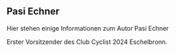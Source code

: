 ## Pasi Echner

Hier stehen einige Informationen zum Autor Pasi Echner

Erster Vorsitzender des Club Cyclist 2024 Eschelbronn.